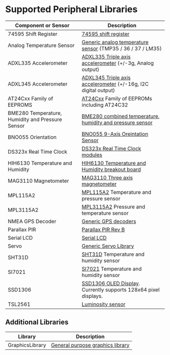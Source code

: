 # Supported Peripheral Libraries

| Component or Sensor       | Description                         |
|---------------------------|-------------------------------------|
| 74595 Shift Register      | [74595 shift register](/Source/Additional_Peripheral_Libraries/Netduino.Foundation.IC.74595) |
| Analog Temperature Sensor                        | [Generic analog temperature sensor](/Source/Additional_Peripheral_Libraries/Netduino.Foundation.Sensors.Temperature.Analog) (TMP35 / 36 / 37 / LM35)|
| ADXL335 Accelerometer | [ADXL335 Triple axis accelerometer](/Source/Additional_Peripheral_Libraries/Netduino.Foundation.Sensors.Motion.ADXL335) (+/-3g, Analog output) |
| ADXL345 Accelerometer | [ADXL345 Triple axis accelerometer](/Source/Additional_Peripheral_Libraries/Netduino.Foundation.Sensors.Motion.ADXL345) (+/-16g, I2C digital output) |
| AT24Cxx Family of EEPROMS | [AT24Cxx](/Source/Additional_Peripheral_Libraries/Netduino.Foundation.IC.EEPROM.AT24Cxx) Family of EEPROMs including AT24C32 |
| BME280 Temperature, Humidity and Pressure Sensor | [BME280 combined temperature, humidity and pressure sensor](/Source/Additional_Peripheral_Libraries/Netduino.Foundation.Sensors.Barometric.BME280) |
| BNO055 Orientation | [BNO055 9-Axis Oreintation Sensor](/Source/Additional_Peripheral_Libraries/Netduino.Foundation.Sensors.Motion.BNO055) |
| DS323x Real Time Clock | [DS323x Real Time Clock modules](/Source/Additional_Peripheral_Libraries/Netduino.Foundation.RTC.DS323x) |
| HIH6130 Temperature and Humidity | [HIH6130 Temperature and Humidity breakout board](/Source/Additional_Peripheral_Libraries/Netduino.Foundation.Sensors.Barometric.HIH6130) |
| MAG3110 Magnetometer | [MAG3110 Three axis magnetometer](/Source/Additional_Peripheral_Libraries/Netduino.Foundation.Sensors.Motion.MAG3110) |
| MPL115A2             | [MPL115A2](/Source/Additional_Peripheral_Libraries/Netduino.Foundation.Sensors.Barometric.MPL115A2) Temperature and pressure sensor |
| MPL3115A2            | [MPL3115A2](/Source/Additional_Peripheral_Libraries/Netduino.Foundation.Sensors.Barometric.MPL3115A2) Pressure and temperature sensor |
| NMEA GPS Decoder          | [Generic GPS decoders](/Source/Additional_Peripheral_Libraries/Netduino.Foundation.Sensors.GPS.NMEA) |
| Parallax PIR | [Parallax PIR Rev B](/Source/Additional_Peripheral_Libraries/Netduino.Foundation.Sensors.Motion.ParallaxPIR) |
| Serial LCD                                       | [Serial LCD](/Source/Additional_Peripheral_Libraries/Netduino.Foundation.Displays.SerialLCD) |
| Servo                     | [Generic Servo Library](/Source/Additional_Peripheral_Libraries/Netduino.Foundation.Servos.Servo) |
| SHT31D                    | [SHT31D](/Source/Additional_Peripheral_Libraries/Netduino.Foundation.Sensors.Barometric.SHT31D) Temperature and humidity sensor |
| SI7021                    | [SI7021](/Source/Additional_Peripheral_Libraries/Netduino.Foundation.Sensors.Barometric.SI7021) Temperature and humidity sensor |
| SSD1306                   | [SSD1306 OLED Display](/Source/Additional_Peripheral_Libraries/Netduino.Foundation.Displays.SSD1306).  Currently supports 128x64 pixel displays. |
| TSL2561                                          | [Luminosity sensor](/Source/Additional_Peripheral_Libraries/Netduino.Foundation.Sensors.Light.TSL2561) |


## Additional Libraries

| Library | Description |
|---------|-------------|
| GraphicsLibrary | [General purpose graphics library](/Source/Additional_Peripheral_Libraries/Netduino.Foundation.Displays.GraphicsLibrary) |
